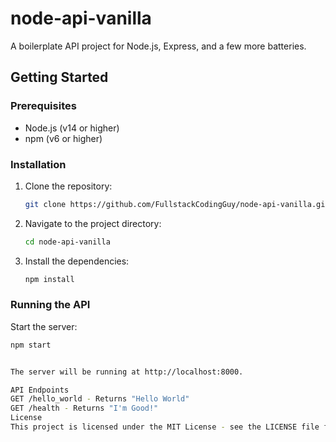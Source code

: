 # node-api-vanilla

A boilerplate API project for Node.js, Express, and a few more batteries.

## Getting Started

### Prerequisites

- Node.js (v14 or higher)
- npm (v6 or higher)

### Installation

1. Clone the repository:
    ```sh
    git clone https://github.com/FullstackCodingGuy/node-api-vanilla.git
    ```
2. Navigate to the project directory:
    ```sh
    cd node-api-vanilla
    ```
3. Install the dependencies:
    ```sh
    npm install
    ```

### Running the API

Start the server:
```sh
npm start


The server will be running at http://localhost:8000.

API Endpoints
GET /hello_world - Returns "Hello World"
GET /health - Returns "I'm Good!"
License
This project is licensed under the MIT License - see the LICENSE file for details.